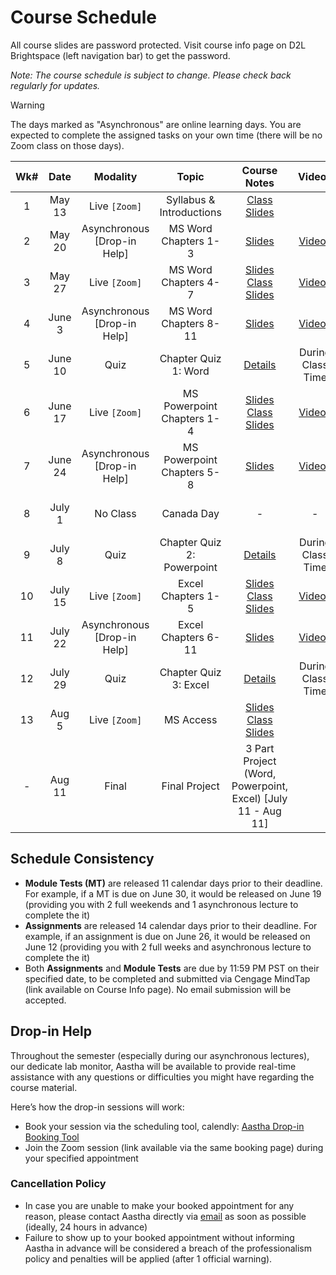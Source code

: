 <!-- markdownlint-disable -->

# Course Schedule

All course slides are password protected. Visit course info page on D2L Brightspace (left navigation bar) to get the password.

*Note: The course schedule is subject to change. Please check back regularly for updates.*

> [!WARNING]
> The days marked as "Asynchronous" are online learning days. You are expected to complete the assigned tasks on your own time (there will be no Zoom class on those days). 


| **Wk#** | **Date** |        **Modality**         |         **Topic**          |                                        **Course Notes**                                         |                  **Videos**                   |    **Assignments**     |     **Module Test**      |
| :-----: | :------: | :-------------------------: | :------------------------: | :---------------------------------------------------------------------------------------------: | :-------------------------------------------: | :--------------------: | :----------------------: |
|    1    |  May 13  |        Live `[Zoom]`        |  Syllabus & Introductions  |                           [Class Slides](http://tiny.cc/160-SU25-W1)                            |                                               |                        |                          |
|    2    |  May 20  | Asynchronous [Drop-in Help] |    MS Word Chapters 1-3    |                         [Slides](http://tiny.cc/CIS110-BUS160-WORD-1-3)                         |    [Videos](videos.md#word---chapters-1-3)    |                        |                          |
|    3    |  May 27  |        Live `[Zoom]`        |    MS Word Chapters 4-7    | [Slides](http://tiny.cc/CIS110-BUS160-WORD-4-7) <br> [Class Slides](http://tiny.cc/160-SU25-W3) |    [Videos](videos.md#word---chapters-4-7)    |                        |    Word 1-5  (May 26)    |
|    4    |  June 3  | Asynchronous [Drop-in Help] |   MS Word Chapters 8-11    |                        [Slides](http://tiny.cc/CIS110-BUS160-WORD-8-11)                         |   [Videos](videos.md#word---chapters-8-11)    |    Word 1 (June 5)     |                          |
|    5    | June 10  |            Quiz             |    Chapter Quiz 1: Word    |                                       [Details](quiz.md)                                        |               During Class Time               |                        |   Word 6-11  (June 9)    |
|    6    | June 17  |        Live `[Zoom]`        | MS Powerpoint Chapters 1-4 | [Slides](http://tiny.cc/CIS110-BUS160-PPT-1-4) <br> [Class Slides](http://tiny.cc/160-SU25-W6)  | [Videos](videos.md#powerpoint---chapters-1-3) |    Word 2 (June 19)    |                          |
|    7    | June 24  | Asynchronous [Drop-in Help] | MS Powerpoint Chapters 5-8 |                         [Slides](http://tiny.cc/CIS110-BUS160-PPT-5-8)                          | [Videos](videos.md#powerpoint---chapters-4-7) | Powerpoint 1 (June 26) | Powerpoint 1-3 (June 23) |
|    8    |  July 1  |          No Class           |         Canada Day         |                                                -                                                |                       -                       |                        | Powerpoint 4-7 (June 30) |
|    9    |  July 8  |            Quiz             | Chapter Quiz 2: Powerpoint |                                       [Details](quiz.md)                                        |               During Class Time               | Powerpoint 2 (July 10) |                          |
|   10    | July 15  |        Live `[Zoom]`        |     Excel Chapters 1-5     |                        [Slides](http://tiny.cc/CIS110-BUS160-EXCEL-1-5)  <br> [Class Slides](http://tiny.cc/160-SU25-W10)                        |   [Videos](videos.md#excel---chapters-1-6)    |                        |   Excel 1-6 (July 14)    |
|   11    | July 22  | Asynchronous [Drop-in Help] |    Excel Chapters 6-11     |                        [Slides](http://tiny.cc/CIS110-BUS160-EXCEL-6-11)                        |   [Videos](videos.md#excel---chapters-6-11)   |   Excel 1 (July 24)    |   Excel 7-11 (July 21)   |
|   12    | July 29  |            Quiz             |   Chapter Quiz 3: Excel    |                                       [Details](quiz.md)                                        |               During Class Time               |   Excel 2 (July 31)    |                          |
|   13    |  Aug 5   |        Live `[Zoom]`        |         MS Access          |                          [Slides](http://tiny.cc/CIS110-BUS160-ACCESS) <br> [Class Slides](http://tiny.cc/160-SU25-W13)                         |                                               |                        |      Access (Aug 4)      |
|    -    |  Aug 11  |            Final            |       Final Project        |                   3 Part Project (Word, Powerpoint, Excel) [July 11 - Aug 11]                   |                                               |                        |                          |


## Schedule Consistency 

- **Module Tests (MT)** are released 11 calendar days prior to their deadline. For example, if a MT is due on June 30, it would be released on June 19 (providing you with 2 full weekends and 1 asynchronous lecture to complete the it)
- **Assignments** are released 14 calendar days prior to their deadline. For example, if an assignment is due on June 26, it would be released on June 12 (providing you with 2 full weeks and asynchronous lecture to complete the it)
- Both **Assignments** and **Module Tests** are due by 11:59 PM PST on their specified date, to be completed and submitted via Cengage MindTap (link available on Course Info page). No email submission will be accepted. 

## Drop-in Help

Throughout the semester (especially during our asynchronous lectures), our dedicate lab monitor, Aastha will be available to provide real-time assistance with any questions or difficulties you might have regarding the course material.

Here’s how the drop-in sessions will work:
- Book your session via the scheduling tool, calendly: [Aastha Drop-in Booking Tool](https://calendly.com/aastha-anand-student/aastha-s-office-hours)
- Join the Zoom session (link available via the same booking page) during your specified appointment 

### Cancellation Policy
- In case you are unable to make your booked appointment for any reason, please contact Aastha directly via [email](mailto:Aastha.Anand@student.ufv.ca) as soon as possible (ideally, 24 hours in advance)
- Failure to show up to your booked appointment without informing Aastha in advance will be considered a breach of the professionalism policy and penalties will be applied (after 1 official warning).
